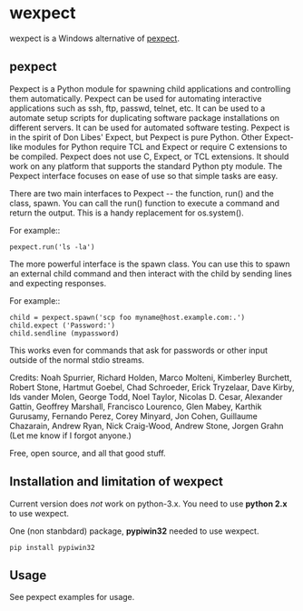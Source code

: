 # wexpect

wexpect is a Windows alternative of [pexpect](https://pexpect.readthedocs.io/en/stable/).

## pexpect

Pexpect is a Python module for spawning child applications and controlling
them automatically. Pexpect can be used for automating interactive applications
such as ssh, ftp, passwd, telnet, etc. It can be used to a automate setup
scripts for duplicating software package installations on different servers. It
can be used for automated software testing. Pexpect is in the spirit of Don
Libes' Expect, but Pexpect is pure Python. Other Expect-like modules for Python
require TCL and Expect or require C extensions to be compiled. Pexpect does not
use C, Expect, or TCL extensions. It should work on any platform that supports
the standard Python pty module. The Pexpect interface focuses on ease of use so
that simple tasks are easy.

There are two main interfaces to Pexpect -- the function, run() and the class,
spawn. You can call the run() function to execute a command and return the
output. This is a handy replacement for os.system().

For example::

    pexpect.run('ls -la')

The more powerful interface is the spawn class. You can use this to spawn an
external child command and then interact with the child by sending lines and
expecting responses.

For example::

    child = pexpect.spawn('scp foo myname@host.example.com:.')
    child.expect ('Password:')
    child.sendline (mypassword)

This works even for commands that ask for passwords or other input outside of
the normal stdio streams.

Credits: Noah Spurrier, Richard Holden, Marco Molteni, Kimberley Burchett,
Robert Stone, Hartmut Goebel, Chad Schroeder, Erick Tryzelaar, Dave Kirby, Ids
vander Molen, George Todd, Noel Taylor, Nicolas D. Cesar, Alexander Gattin,
Geoffrey Marshall, Francisco Lourenco, Glen Mabey, Karthik Gurusamy, Fernando
Perez, Corey Minyard, Jon Cohen, Guillaume Chazarain, Andrew Ryan, Nick
Craig-Wood, Andrew Stone, Jorgen Grahn (Let me know if I forgot anyone.)

Free, open source, and all that good stuff.

## Installation and limitation of wexpect

Current version does *not* work on python-3.x. You need to use **python 2.x** to use wexpect.

One (non stanbdard) package, **pypiwin32** needed to use wexpect.

    pip install pypiwin32
    
## Usage

See pexpect examples for usage.
